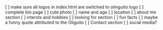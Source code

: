 [ ] make sure all logos in index.html are switched to olinguito logo
[ ] complete bio page
    [ ] cute photo 
    [ ] name and age
    [ ] location
    [ ] about me section
    [ ] intersts and hobbies
    [ ] looking for section
    [ ] fun facts
    [ ] maybe a funny quote attributed to the Oliguito
    [ ] Contact section
    [ ] social media?
